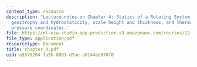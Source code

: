 ```yaml
---
content_type: resource
description: 'Lecture notes on Chapter 4: Statics of a Rotating System. Topics include
  geostrophy and hydrostaticity, scale height and thickness, and thermal wind and
  pressure coordinates.'
file: https://ol-ocw-studio-app-production.s3.amazonaws.com/courses/12-810-dynamics-of-the-atmosphere-spring-2008/a55792047a5b8091d7aea0144ed878f0_chapter_4.pdf
file_type: application/pdf
resourcetype: Document
title: chapter_4.pdf
uid: a5579204-7a5b-8091-d7ae-a0144ed878f0
---
```

